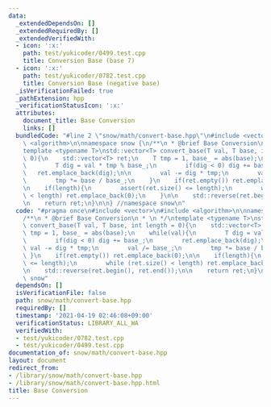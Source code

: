 ```yaml
---
data:
  _extendedDependsOn: []
  _extendedRequiredBy: []
  _extendedVerifiedWith:
  - icon: ':x:'
    path: test/yukicoder/0499.test.cpp
    title: Conversion Base (base 7)
  - icon: ':x:'
    path: test/yukicoder/0782.test.cpp
    title: Conversion Base (negative base)
  _isVerificationFailed: true
  _pathExtension: hpp
  _verificationStatusIcon: ':x:'
  attributes:
    document_title: Base Conversion
    links: []
  bundledCode: "#line 2 \"snow/math/convert-base.hpp\"\n#include <vector>\n#include\
    \ <algorithm>\n\nnamespace snow {\n/**\n * @brief Base Conversion\n * \n */\n\
    template <typename T>\nstd::vector<T> convert_base(T val, T base, int length =\
    \ 0){\n    std::vector<T> ret;\n    T tmp = 1, base_ = abs(base);\n    while(val){\n\
    \        T dig = val * tmp % base_;\n        if(dig < 0) dig += base_;\n     \
    \   ret.emplace_back(dig);\n\n        val -= dig * tmp;\n        val /= base_;\n\
    \        tmp *= base / base_;\n    }\n    if(ret.empty()) ret.emplace_back(0);\n\
    \n    if(length){\n        assert(ret.size() <= length);\n        while (ret.size()\
    \ < length) ret.emplace_back(0);\n    }\n\n    std::reverse(ret.begin(), ret.end());\n\
    \n    return ret;\n}\n\n} //namespace snow\n"
  code: "#pragma once\n#include <vector>\n#include <algorithm>\n\nnamespace snow {\n\
    /**\n * @brief Base Conversion\n * \n */\ntemplate <typename T>\nstd::vector<T>\
    \ convert_base(T val, T base, int length = 0){\n    std::vector<T> ret;\n    T\
    \ tmp = 1, base_ = abs(base);\n    while(val){\n        T dig = val * tmp % base_;\n\
    \        if(dig < 0) dig += base_;\n        ret.emplace_back(dig);\n\n       \
    \ val -= dig * tmp;\n        val /= base_;\n        tmp *= base / base_;\n   \
    \ }\n    if(ret.empty()) ret.emplace_back(0);\n\n    if(length){\n        assert(ret.size()\
    \ <= length);\n        while (ret.size() < length) ret.emplace_back(0);\n    }\n\
    \n    std::reverse(ret.begin(), ret.end());\n\n    return ret;\n}\n\n} //namespace\
    \ snow"
  dependsOn: []
  isVerificationFile: false
  path: snow/math/convert-base.hpp
  requiredBy: []
  timestamp: '2021-04-19 02:46:08+09:00'
  verificationStatus: LIBRARY_ALL_WA
  verifiedWith:
  - test/yukicoder/0782.test.cpp
  - test/yukicoder/0499.test.cpp
documentation_of: snow/math/convert-base.hpp
layout: document
redirect_from:
- /library/snow/math/convert-base.hpp
- /library/snow/math/convert-base.hpp.html
title: Base Conversion
---
```

